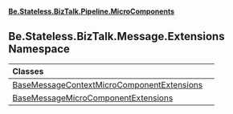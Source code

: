 #### [Be.Stateless.BizTalk.Pipeline.MicroComponents](README.md 'README')

## Be.Stateless.BizTalk.Message.Extensions Namespace

| Classes | |
| :--- | :--- |
| [BaseMessageContextMicroComponentExtensions](BaseMessageContextMicroComponentExtensions.md 'Be.Stateless.BizTalk.Message.Extensions.BaseMessageContextMicroComponentExtensions') | |
| [BaseMessageMicroComponentExtensions](BaseMessageMicroComponentExtensions.md 'Be.Stateless.BizTalk.Message.Extensions.BaseMessageMicroComponentExtensions') | |

